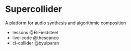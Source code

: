 # Supercollider
A platform for audio synthesis and algorithmic composition
* lessons @EliFieldsteel
* live-code @theseanco
* cl-collider @byulparan

